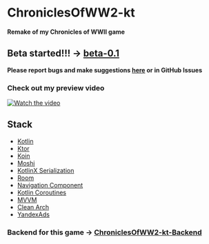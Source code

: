 # ChroniclesOfWW2-kt
**Remake of my Chronicles of WWII game**
## Beta started!!! -> [beta-0.1](https://github.com/kursor1337/ChroniclesOfWW2-kt-android/releases/tag/beta-0.1)
**Please report bugs and make suggestions [here](https://vk.com/gray_chiken) or in GitHub Issues**

### Check out my preview video
[![Watch the video](https://img.youtube.com/vi/DLo3eyAUalo/maxresdefault.jpg)](https://youtu.be/DLo3eyAUalo)

## Stack
* [Kotlin](https://kotlinlang.org/)
* [Ktor](https://ktor.io/)
* [Koin](https://insert-koin.io/)
* [Moshi](https://github.com/square/moshi)
* [KotlinX Serialization](https://kotlinlang.org/docs/serialization.html)
* [Room](https://developer.android.com/training/data-storage/room)
* [Navigation Component](https://developer.android.com/guide/navigation/navigation-getting-started)
* [Kotlin Coroutines](https://kotlinlang.org/docs/coroutines-overview.html#documentation)
* [MVVM](https://developer.android.com/topic/libraries/architecture/viewmodel)
* [Clean Arch](https://developer.android.com/topic/architecture)
* [YandexAds](https://yandex.ru/dev/mobile-ads/)

### Backend for this game -> [ChroniclesOfWW2-kt-Backend](https://github.com/kursor1337/ChroniclesOfWW2-kt-Backend)
